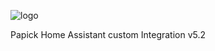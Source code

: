 

![logo](https://github.com/rospogrigio/localtuya-homeassistant/blob/master/img/logo-small.png)


Papick Home Assistant custom Integration v5.2